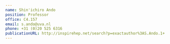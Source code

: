 ```yaml
---
name: Shin'ichiro Ando
position: Professor
office: C4.157
email: s.ando@uva.nl
phone: +31 (0)20 525 6316
publicationURL: http://inspirehep.net/search?p=exactauthor%3AS.Ando.1+
---
```

